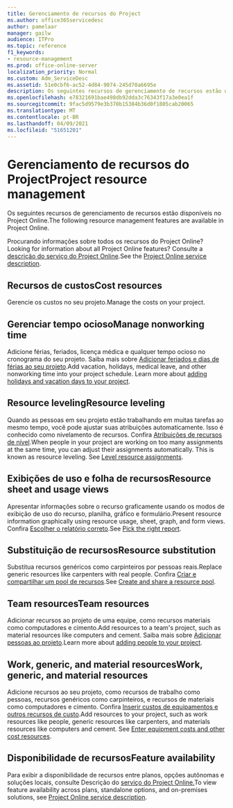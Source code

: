 ```yaml
---
title: Gerenciamento de recursos do Project
ms.author: office365servicedesc
author: pamelaar
manager: gailw
audience: ITPro
ms.topic: reference
f1_keywords:
- resource-management
ms.prod: office-online-server
localization_priority: Normal
ms.custom: Adm_ServiceDesc
ms.assetid: 51e0cbf6-ac52-4d84-9074-245d70a6695e
description: Os seguintes recursos de gerenciamento de recursos estão disponíveis no Project Online.
ms.openlocfilehash: e78321691bae498db92dda3c76343f17a3e0ea1f
ms.sourcegitcommit: 9fac5d9579e3b370b15384b36d0f1805cab20065
ms.translationtype: MT
ms.contentlocale: pt-BR
ms.lasthandoff: 04/09/2021
ms.locfileid: "51651201"
---
```

# <a name="project-resource-management"></a><span data-ttu-id="58140-103">Gerenciamento de recursos do Project</span><span class="sxs-lookup"><span data-stu-id="58140-103">Project resource management</span></span>

<span data-ttu-id="58140-104">Os seguintes recursos de gerenciamento de recursos estão disponíveis no Project Online.</span><span class="sxs-lookup"><span data-stu-id="58140-104">The following resource management features are available in Project Online.</span></span>
  
<span data-ttu-id="58140-105">Procurando informações sobre todos os recursos do Project Online?</span><span class="sxs-lookup"><span data-stu-id="58140-105">Looking for information about all Project Online features?</span></span> <span data-ttu-id="58140-106">Consulte a [descrição do serviço do Project Online](project-online-service-description.md).</span><span class="sxs-lookup"><span data-stu-id="58140-106">See the [Project Online service description](project-online-service-description.md).</span></span>
  
## <a name="cost-resources"></a><span data-ttu-id="58140-107">Recursos de custos</span><span class="sxs-lookup"><span data-stu-id="58140-107">Cost resources</span></span>

<span data-ttu-id="58140-108">Gerencie os custos no seu projeto.</span><span class="sxs-lookup"><span data-stu-id="58140-108">Manage the costs on your project.</span></span>
  
## <a name="manage-nonworking-time"></a><span data-ttu-id="58140-109">Gerenciar tempo ocioso</span><span class="sxs-lookup"><span data-stu-id="58140-109">Manage nonworking time</span></span>

<span data-ttu-id="58140-p102">Adicione férias, feriados, licença médica e qualquer tempo ocioso no cronograma do seu projeto. Saiba mais sobre [Adicionar feriados e dias de férias ao seu projeto](https://go.microsoft.com/fwlink/p/?LinkId=271337).</span><span class="sxs-lookup"><span data-stu-id="58140-p102">Add vacation, holidays, medical leave, and other nonworking time into your project schedule. Learn more about [adding holidays and vacation days to your project](https://go.microsoft.com/fwlink/p/?LinkId=271337).</span></span>
  
## <a name="resource-leveling"></a><span data-ttu-id="58140-112">Resource leveling</span><span class="sxs-lookup"><span data-stu-id="58140-112">Resource leveling</span></span>

<span data-ttu-id="58140-p103">Quando as pessoas em seu projeto estão trabalhando em muitas tarefas ao mesmo tempo, você pode ajustar suas atribuições automaticamente. Isso é conhecido como nivelamento de recursos. Confira [Atribuições de recursos de nível](https://go.microsoft.com/fwlink/p/?LinkId=271348).</span><span class="sxs-lookup"><span data-stu-id="58140-p103">When people in your project are working on too many assignments at the same time, you can adjust their assignments automatically. This is known as resource leveling. See [Level resource assignments](https://go.microsoft.com/fwlink/p/?LinkId=271348).</span></span>
  
## <a name="resource-sheet-and-usage-views"></a><span data-ttu-id="58140-116">Exibições de uso e folha de recursos</span><span class="sxs-lookup"><span data-stu-id="58140-116">Resource sheet and usage views</span></span>

<span data-ttu-id="58140-117">Apresentar informações sobre o recurso graficamente usando os modos de exibição de uso do recurso, planilha, gráfico e formulário.</span><span class="sxs-lookup"><span data-stu-id="58140-117">Present resource information graphically using resource usage, sheet, graph, and form views.</span></span> <span data-ttu-id="58140-118">Confira [Escolher o relatório correto](https://go.microsoft.com/fwlink/?LinkId=402920).</span><span class="sxs-lookup"><span data-stu-id="58140-118">See [Pick the right report](https://go.microsoft.com/fwlink/?LinkId=402920).</span></span>
  
## <a name="resource-substitution"></a><span data-ttu-id="58140-119">Substituição de recursos</span><span class="sxs-lookup"><span data-stu-id="58140-119">Resource substitution</span></span>

<span data-ttu-id="58140-120">Substitua recursos genéricos como carpinteiros por pessoas reais.</span><span class="sxs-lookup"><span data-stu-id="58140-120">Replace generic resources like carpenters with real people.</span></span> <span data-ttu-id="58140-121">Confira [Criar e compartilhar um pool de recursos](https://go.microsoft.com/fwlink/?LinkId=402921).</span><span class="sxs-lookup"><span data-stu-id="58140-121">See [Create and share a resource pool](https://go.microsoft.com/fwlink/?LinkId=402921).</span></span>
  
## <a name="team-resources"></a><span data-ttu-id="58140-122">Team resources</span><span class="sxs-lookup"><span data-stu-id="58140-122">Team resources</span></span>

<span data-ttu-id="58140-123">Adicionar recursos ao projeto de uma equipe, como recursos materiais como computadores e cimento.</span><span class="sxs-lookup"><span data-stu-id="58140-123">Add resources to a team's project, such as material resources like computers and cement.</span></span> <span data-ttu-id="58140-124">Saiba mais sobre [Adicionar pessoas ao projeto](https://go.microsoft.com/fwlink/p/?LinkId=271347).</span><span class="sxs-lookup"><span data-stu-id="58140-124">Learn more about [adding people to your project](https://go.microsoft.com/fwlink/p/?LinkId=271347).</span></span>
  
## <a name="work-generic-and-material-resources"></a><span data-ttu-id="58140-125">Work, generic, and material resources</span><span class="sxs-lookup"><span data-stu-id="58140-125">Work, generic, and material resources</span></span>

<span data-ttu-id="58140-p107">Adicione recursos ao seu projeto, como recursos de trabalho como pessoas, recursos genéricos como carpinteiros, e recursos de materiais como computadores e cimento. Confira [Inserir custos de equipamentos e outros recursos de custo](https://go.microsoft.com/fwlink/?LinkId=402922).</span><span class="sxs-lookup"><span data-stu-id="58140-p107">Add resources to your project, such as work resources like people, generic resources like carpenters, and materials resources like computers and cement. See [Enter equipment costs and other cost resources](https://go.microsoft.com/fwlink/?LinkId=402922).</span></span>
  
## <a name="feature-availability"></a><span data-ttu-id="58140-128">Disponibilidade de recursos</span><span class="sxs-lookup"><span data-stu-id="58140-128">Feature availability</span></span>

<span data-ttu-id="58140-129">Para exibir a disponibilidade de recursos entre planos, opções autônomas e soluções locais, consulte Descrição do [serviço do Project Online.](project-online-service-description.md)</span><span class="sxs-lookup"><span data-stu-id="58140-129">To view feature availability across plans, standalone options, and on-premises solutions, see [Project Online service description](project-online-service-description.md).</span></span>
  

